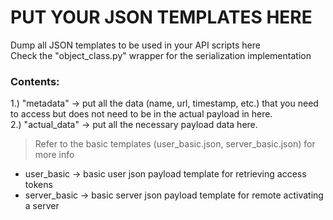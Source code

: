 
# PUT YOUR JSON TEMPLATES HERE
Dump all JSON templates to be used in your API scripts here <br/>
Check the "object_class.py" wrapper for the serialization implementation <br/>

### Contents:
1.) "metadata" -> put all the data (name, url, timestamp, etc.) that you need to access but does not need to be in the actual payload in here.<br/>
2.) "actual_data" -> put all the necessary payload data here.
> Refer to the basic templates (user_basic.json, server_basic.json) for more info
* user_basic -> basic user json payload template for retrieving access tokens <br/>
* server_basic -> basic server json payload template for remote activating a server<br/>
